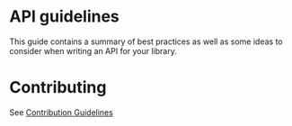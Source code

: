 # API guidelines

This guide contains a summary of best practices as well as some ideas to consider when writing an API for your library.

# Contributing

See [Contribution Guidelines](CONTRIBUTING.md)
